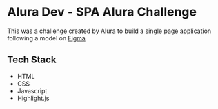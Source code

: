 # Alura Dev - SPA Alura Challenge

This was a challenge created by Alura to build a single page application following a model on [Figma](https://www.figma.com/file/Ve4hpTfmMa7yAFneoGtGKD/Alura-Challenge---Edi%C3%A7%C3%A3o-Front-end?node-id=17%3A3367&viewport=86%2C-1148%2C0.3736729025840759)

## Tech Stack

- HTML
- CSS
- Javascript
- Highlight.js
